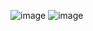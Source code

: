 ![image](https://user-images.githubusercontent.com/74767350/230183361-16c33092-5aa3-4fa2-8610-0f77d3386385.png)
![image](https://user-images.githubusercontent.com/74767350/230183462-54091b9c-fb4b-4fbd-a93b-38b9010591f1.png)
